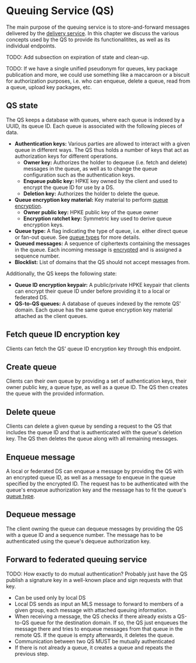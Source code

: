 # Queuing Service (QS)

The main purpose of the queuing service is to store-and-forward messages delivered by the [delivery service](./delivery_service.md). In this chapter we discuss the various concepts used by the QS to provide its functionalitites, as well as its individual endpoints.

TODO: Add subsection on expiration of state and clean-up.

TODO: If we have a single unified pseudonym for queues, key package publication and more, we could use something like a maccaroon or a biscuit for authorization purposes, i.e. who can enqueue, delete a queue, read from a queue, upload key packages, etc.

## QS state

The QS keeps a database with queues, where each queue is indexed by a UUID, its queue ID. Each queue is associated with the following pieces of data.

* **Authentication keys:** Various parties are allowed to interact with a given queue in different ways. The QS thus holds a number of keys that act as authorization keys for different operations.
  * **Owner key:** Authorizes the holder to dequeue (i.e. fetch and delete) messages in the queue, as well as to change the queue configuration such as the authentication keys.
  * **Enqueue public key:** HPKE key owned by the client and used to encrypt the queue ID for use by a DS.
  * **Deletion key:** Authorizes the holder to delete the queue.
* **Queue encryption key material:** Key material to perform [queue encryption](./queuing_service/queue_encryption.md).
  * **Owner public key:** HPKE public key of the queue owner
  * **Encryption ratchet key:** Symmetric key used to derive queue encryption keys.
* **Queue type:** A flag indicating the type of queue, i.e. either direct queue or fan-out queue. See [queue types](./queuing_service/queue_types.md) for more details.
* **Queued messages:** A sequence of ciphertexts containing the messages in the queue. Each incoming message is [encrypted](./queuing_service/queue_encryption.md) and is assigned a sequence number.
* **Blocklist:** List of domains that the QS should not accept messages from.

Additionally, the QS keeps the following state:

* **Queue ID encryption keypair:** A public/private HPKE keypair that clients can encrypt their queue ID under before providing it to a local or federated DS.
* **QS-to-QS queues:** A database of queues indexed by the remote QS' domain. Each queue has the same queue encryption key material attached as the client queues.

## Fetch queue ID encryption key

Clients can fetch the QS' queue ID encryption key through this endpoint.

## Create queue

Clients can their own queue by providing a set of authentication keys, their owner public key, a queue type, as well as a queue ID. The QS then creates the queue with the provided information.

## Delete queue

Clients can delete a given queue by sending a request to the QS that includes the queue ID and that is authenticated with the queue's deletion key. The QS then deletes the queue along with all remaining messages.

## Enqueue message

A local or federated DS can enqueue a message by providing the QS with an encrypted queue ID, as well as a message to enqueue in the queue specified by the encrypted ID. The request has to be authenticated with the queue's enqueue authorization key and the message has to fit the queue's [queue type](./queuing_service/queue_types.md).

## Dequeue message

The client owning the queue can dequeue messages by providing the QS with a queue ID and a sequence number. The message has to be authenticated using the queue's dequeue authorization key.

## Forward to federated queuing service

TODO: How exactly to do mutual authentication? Probably just have the QS publish a signature key in a well-known place and sign requests with that key.

* Can be used only by local DS
* Local DS sends as input an MLS message to forward to members of a given group, each message with attached queuing information.
* When receiving a message, the QS checks if there already exists a QS-to-QS queue for the destination domain. If so, the QS just enqueues the message there and tries to enqueue messages from that queue in the remote QS. If the queue is empty afterwards, it deletes the queue.
* Communication between two QS MUST be mutually authenticated
* If there is not already a queue, it creates a queue and repeats the previous step.